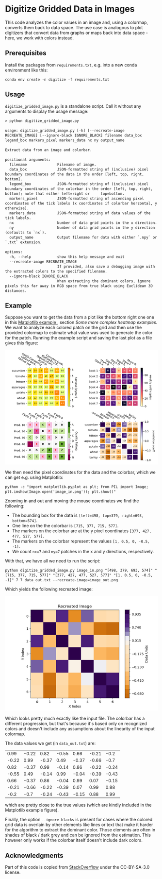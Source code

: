 # Digitize Gridded Data in Images

This code analyzes the color values in an image and, using a colormap, converts them
back to data space.
The use case is analogous to plot digitizers that convert data from graphs or maps back
into data space - here, we work with colors instead.

## Prerequisites

Install the packages from `requirements.txt`, e.g. into a new conda environment like this:

    conda env create -n digitize -f requirements.txt

## Usage

`digitize_gridded_image.py` is a standalone script. Call it without any arguments to
display the usage message:

    > python digitize_gridded_image.py

    usage: digitize_gridded_image.py [-h] [--recreate-image RECREATE_IMAGE] [--ignore-black IGNORE_BLACK] filename data_box legend_box markers_pixel markers_data nx ny output_name

    Extract data from an image and colorbar.

    positional arguments:
      filename              Filename of image.
      data_box              JSON-formatted string of (inclusive) pixel boundary coordinates of the data in the order [left, top, right, bottom].
      legend_box            JSON-formatted string of (inclusive) pixel boundary coordinates of the colorbar in the order [left, top, right, bottom]; note that either left=right or     top=bottom.
      markers_pixel         JSON-formatted string of ascending pixel coordinates of the tick labels (x coordinates if colorbar horzontal, y otherwise).
      markers_data          JSON-formatted string of data values of the tick labels.
      nx                    Number of data grid points in the x direction.
      ny                    Number of data grid points in the y direction (defaults to `nx`).
      output_name           Output filename for data with either `.npy` or `.txt` extension.

    options:
      -h, --help            show this help message and exit
      --recreate-image RECREATE_IMAGE
                            If provided, also save a debugging image with the extracted colors to the specified filename.
      --ignore-black IGNORE_BLACK
                            When extracting the dominant colors, ignore pixels this far away in RGB space from true black using Euclidean 3D distances.

## Example

Suppose you want to get the data from a plot like the bottom right one one in this [Matplotlib example
](https://matplotlib.org/3.8.2/gallery/images_contours_and_fields/image_annotated_heatmap.html),
section *Some more complex heatmap examples*.
We want to analyze each colored patch on the grid and then use the provided colormap to estimate what
value was used to generate the color for the patch.
Running the example script and saving the last plot as a file gives this figure:

![Image created from example script](image_in.png)

We then need the pixel coordinates for the data and the colorbar, which we can get e.g. using Matplotlib:

    python -c "import matplotlib.pyplot as plt; from PIL import Image; plt.imshow(Image.open('image_in.png')); plt.show()"

Zooming in and out and moving the mouse coordinates we find the following:

- The bounding box for the data is `[left=498, top=379, right=693, bottom=574]`.
- One line on the the colorbar is `[715, 377, 715, 577]`.
- The markers on the colorbar are at the y pixel coordinates `[377, 427, 477, 527, 577]`.
- The markers on the colorbar represent the values `[1, 0.5, 0, -0.5, -1]`.
- We count `nx=7` and `ny=7` patches in the x and y directions, respectively.

With that, we have all we need to run the script:

    python digitize_gridded_image.py image_in.png "[498, 379, 693, 574]" "[715, 377, 715, 577]" "[377, 427, 477, 527, 577]" "[1, 0.5, 0, -0.5, -1]" 7 7 data_out.txt --recreate-image=image_out.png

Which yields the following recreated image:

![Recreated image from example](image_out.png)

Which looks pretty much exactly like the input file. The colorbar has a different progression, but that's because it's based only on recognized colors
and doesn't include any assumptions about the linearity of the input colormap.

The data values we get (in `data_out.txt`) are:

|     |      |      |      |      |      |      |
|-----|------|------|------|------|------|------|
| 0.99| -0.22|  0.82| -0.55|  0.66| -0.21| -0.2 |
|-0.22|  0.99| -0.37|  0.49| -0.37| -0.66| -0.7 |
| 0.82| -0.37|  0.99| -0.14|  0.86| -0.22| -0.24|
|-0.55|  0.49| -0.14|  0.99| -0.04| -0.39| -0.43|
| 0.66| -0.37|  0.86| -0.04|  0.99|  0.07| -0.15|
|-0.21| -0.66| -0.22| -0.39|  0.07|  0.99|  0.88|
|-0.2 | -0.7 | -0.24| -0.43| -0.15|  0.88|  0.99|

which are pretty close to the true values (which are kindly included in the Matplotlib
example figure).

Finally, the option `--ignore-blacks` is present for cases where the colored grid data is overlain
by other elements like lines or text that make it harder for the algorithm to extract the dominant
color. Those elements are often in shades of black / dark grey and can be ignored from the
estimation. This however only works if the colorbar itself doesn't include dark colors.

## Acknowledgments

Part of this code is copied from [StackOverflow](https://stackoverflow.com/a/30305181/13054094)
under the CC-BY-SA-3.0 license.
